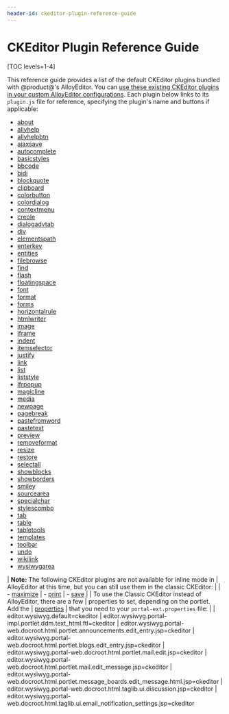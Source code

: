 ```yaml
---
header-id: ckeditor-plugin-reference-guide
---
```


# CKEditor Plugin Reference Guide

[TOC levels=1-4]

This reference guide provides a list of the default CKEditor plugins bundled 
with @product@'s AlloyEditor. You can 
[use these existing CKEditor plugins in your custom AlloyEditor configurations](/docs/7-1/tutorials/-/knowledge_base/t/adding-buttons-to-alloyeditor-toolbars). 
Each plugin below links to its `plugin.js` file for reference, specifying the 
plugin's name and buttons if applicable:

- [about](https://github.com/ckeditor/ckeditor-dev/tree/master/plugins/about/plugin.js)
- [allyhelp](https://github.com/ckeditor/ckeditor-dev/tree/master/plugins/a11yhelp/plugin.js)
- [allyhelpbtn](https://github.com/liferay/liferay-portal/tree/7.1.x/modules/apps/frontend-editor/frontend-editor-ckeditor-web/src/main/resources/META-INF/resources/_diffs/plugins/a11yhelpbtn/plugin.js)
- [ajaxsave](https://github.com/liferay/liferay-portal/tree/7.1.x/modules/apps/frontend-editor/frontend-editor-ckeditor-web/src/main/resources/META-INF/resources/_diffs/plugins/ajaxsave/plugin.js)
- [autocomplete](https://github.com/liferay/liferay-portal/tree/7.1.x/modules/apps/frontend-editor/frontend-editor-ckeditor-web/src/main/resources/META-INF/resources/_diffs/plugins/autocomplete/plugin.js)
- [basicstyles](https://github.com/ckeditor/ckeditor-dev/tree/master/plugins/basicstyles/plugin.js)
- [bbcode](https://github.com/liferay/liferay-portal/tree/7.1.x/modules/apps/frontend-editor/frontend-editor-ckeditor-web/src/main/resources/META-INF/resources/_diffs/plugins/bbcode/plugin.js)
- [bidi](https://github.com/ckeditor/ckeditor-dev/tree/master/plugins/bidi/plugin.js)
- [blockquote](https://github.com/ckeditor/ckeditor-dev/tree/master/plugins/blockquote/plugin.js)
- [clipboard](https://github.com/ckeditor/ckeditor-dev/tree/master/plugins/clipboard/plugin.js)
- [colorbutton](https://github.com/ckeditor/ckeditor-dev/tree/master/plugins/colorbutton/plugin.js)
- [colordialog](https://github.com/ckeditor/ckeditor-dev/tree/master/plugins/colordialog/plugin.js)
- [contextmenu](https://github.com/ckeditor/ckeditor-dev/blob/master/plugins/contextmenu/plugin.js)
- [creole](https://github.com/liferay/liferay-portal/blob/7.1.x/modules/apps/frontend-editor/frontend-editor-ckeditor-web/src/main/resources/META-INF/resources/_diffs/plugins/creole/plugin.js)
- [dialogadvtab](https://github.com/ckeditor/ckeditor-dev/blob/master/plugins/dialogadvtab/plugin.js)
- [div](https://github.com/ckeditor/ckeditor-dev/blob/master/plugins/div/plugin.js)
- [elementspath](https://github.com/ckeditor/ckeditor-dev/blob/master/plugins/elementspath/plugin.js)
- [enterkey](https://github.com/ckeditor/ckeditor-dev/blob/master/plugins/enterkey/plugin.js)
- [entities](https://github.com/ckeditor/ckeditor-dev/blob/master/plugins/entities/plugin.js)
- [filebrowse](https://github.com/ckeditor/ckeditor-dev/blob/master/plugins/filebrowser/plugin.js)
- [find](https://github.com/ckeditor/ckeditor-dev/blob/master/plugins/find/plugin.js)
- [flash](https://github.com/ckeditor/ckeditor-dev/blob/master/plugins/flash/plugin.js)
- [floatingspace](https://github.com/ckeditor/ckeditor-dev/blob/master/plugins/floatingspace/plugin.js)
- [font](https://github.com/ckeditor/ckeditor-dev/blob/master/plugins/font/plugin.js)
- [format](https://github.com/ckeditor/ckeditor-dev/blob/master/plugins/format/plugin.js)
- [forms](https://github.com/ckeditor/ckeditor-dev/blob/master/plugins/forms/plugin.js)
- [horizontalrule](https://github.com/ckeditor/ckeditor-dev/blob/master/plugins/horizontalrule/plugin.js)
- [htmlwriter](https://github.com/ckeditor/ckeditor-dev/blob/master/plugins/htmlwriter/plugin.js)
- [image](https://github.com/ckeditor/ckeditor-dev/blob/master/plugins/image/plugin.js)
- [iframe](https://github.com/ckeditor/ckeditor-dev/blob/master/plugins/iframe/plugin.js)
- [indent](https://github.com/ckeditor/ckeditor-dev/blob/master/plugins/indent/plugin.js)
- [itemselector](https://github.com/liferay/liferay-portal/blob/7.1.x/modules/apps/frontend-editor/frontend-editor-ckeditor-web/src/main/resources/META-INF/resources/_diffs/plugins/itemselector/plugin.js)
- [justify](https://github.com/ckeditor/ckeditor-dev/blob/master/plugins/justify/plugin.js)
- [link](https://github.com/ckeditor/ckeditor-dev/blob/master/plugins/link/plugin.js)
- [list](https://github.com/ckeditor/ckeditor-dev/blob/master/plugins/list/plugin.js)
- [liststyle](https://github.com/ckeditor/ckeditor-dev/blob/master/plugins/liststyle/plugin.js)
- [lfrpopup](https://github.com/liferay/liferay-portal/blob/7.1.x/modules/apps/frontend-editor/frontend-editor-ckeditor-web/src/main/resources/META-INF/resources/_diffs/plugins/lfrpopup/plugin.js)
- [magicline](https://github.com/ckeditor/ckeditor-dev/blob/master/plugins/magicline/plugin.js)
- [media](https://github.com/liferay/liferay-portal/blob/7.1.x/modules/apps/frontend-editor/frontend-editor-ckeditor-web/src/main/resources/META-INF/resources/_diffs/plugins/media/plugin.js)
- [newpage](https://github.com/ckeditor/ckeditor-dev/blob/master/plugins/newpage/plugin.js)
- [pagebreak](https://github.com/ckeditor/ckeditor-dev/blob/master/plugins/pagebreak/plugin.js)
- [pastefromword](https://github.com/ckeditor/ckeditor-dev/blob/master/plugins/pastefromword/plugin.js)
- [pastetext](https://github.com/ckeditor/ckeditor-dev/blob/master/plugins/pastetext/plugin.js)
- [preview](https://github.com/ckeditor/ckeditor-dev/blob/master/plugins/preview/plugin.js)
- [removeformat](https://github.com/ckeditor/ckeditor-dev/blob/master/plugins/removeformat/plugin.js)
- [resize](https://github.com/ckeditor/ckeditor-dev/blob/master/plugins/resize/plugin.js)
- [restore](https://github.com/liferay/liferay-portal/blob/7.1.x/modules/apps/frontend-editor/frontend-editor-ckeditor-web/src/main/resources/META-INF/resources/_diffs/plugins/restore/plugin.js)
- [selectall](https://github.com/ckeditor/ckeditor-dev/blob/master/plugins/selectall/plugin.js)
- [showblocks](https://github.com/ckeditor/ckeditor-dev/blob/master/plugins/showblocks/plugin.js)
- [showborders](https://github.com/ckeditor/ckeditor-dev/blob/master/plugins/showborders/plugin.js)
- [smiley](https://github.com/ckeditor/ckeditor-dev/blob/master/plugins/smiley/plugin.js)
- [sourcearea](https://github.com/ckeditor/ckeditor-dev/blob/master/plugins/sourcearea/plugin.js)
- [specialchar](https://github.com/ckeditor/ckeditor-dev/blob/master/plugins/specialchar/plugin.js)
- [stylescombo](https://github.com/ckeditor/ckeditor-dev/blob/master/plugins/stylescombo/plugin.js)
- [tab](https://github.com/ckeditor/ckeditor-dev/blob/master/plugins/tab/plugin.js)
- [table](https://github.com/ckeditor/ckeditor-dev/blob/master/plugins/table/plugin.js)
- [tabletools](https://github.com/ckeditor/ckeditor-dev/blob/master/plugins/tabletools/plugin.js)
- [templates](https://github.com/ckeditor/ckeditor-dev/blob/master/plugins/templates/plugin.js)
- [toolbar](https://github.com/ckeditor/ckeditor-dev/blob/master/plugins/toolbar/plugin.js)
- [undo](https://github.com/ckeditor/ckeditor-dev/blob/master/plugins/undo/plugin.js)
- [wikilink](https://github.com/liferay/liferay-portal/blob/7.1.x/modules/apps/frontend-editor/frontend-editor-ckeditor-web/src/main/resources/META-INF/resources/_diffs/plugins/wikilink/plugin.js)
- [wysiwygarea](https://github.com/ckeditor/ckeditor-dev/blob/master/plugins/wysiwygarea/plugin.js)

| **Note:** The following CKEditor plugins are not available for inline mode in
| AlloyEditor at this time, but you can still use them in the classic CKEditor:
| 
| - [maximize](https://github.com/ckeditor/ckeditor-dev/blob/master/plugins/maximize/plugin.js)
| - [print](https://github.com/ckeditor/ckeditor-dev/blob/master/plugins/print/plugin.js)
| - [save](https://github.com/ckeditor/ckeditor-dev/blob/master/plugins/save/plugin.js)
| 
| To use the Classic CKEditor instead of AlloyEditor, there are a few
| properties to set, depending on the portlet. Add the
| [properties](https://github.com/liferay/liferay-portal/blob/7.1.x/portal-impl/src/portal.properties#L5484-L5493)
| that you need to your `portal-ext.properties` file:
| 
|     editor.wysiwyg.default=ckeditor
|     editor.wysiwyg.portal-impl.portlet.ddm.text_html.ftl=ckeditor
|     editor.wysiwyg.portal-web.docroot.html.portlet.announcements.edit_entry.jsp=ckeditor
|     editor.wysiwyg.portal-web.docroot.html.portlet.blogs.edit_entry.jsp=ckeditor
|     editor.wysiwyg.portal-web.docroot.html.portlet.mail.edit.jsp=ckeditor
|     editor.wysiwyg.portal-web.docroot.html.portlet.mail.edit_message.jsp=ckeditor
|     editor.wysiwyg.portal-web.docroot.html.portlet.message_boards.edit_message.html.jsp=ckeditor
|     editor.wysiwyg.portal-web.docroot.html.taglib.ui.discussion.jsp=ckeditor
|     editor.wysiwyg.portal-web.docroot.html.taglib.ui.email_notification_settings.jsp=ckeditor

